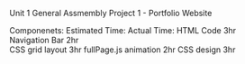 Unit 1 General Assmembly Project 1 - Portfolio Website

Componenets:        Estimated Time:         Actual Time:
HTML Code                       3hr                 
Navigation Bar                  2hr                 
CSS grid layout                 3hr
fullPage.js animation           2hr
CSS design                      3hr
